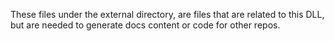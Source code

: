 These files under the external directory, are files that are related to this DLL, but are needed to generate docs content or code for other repos.
